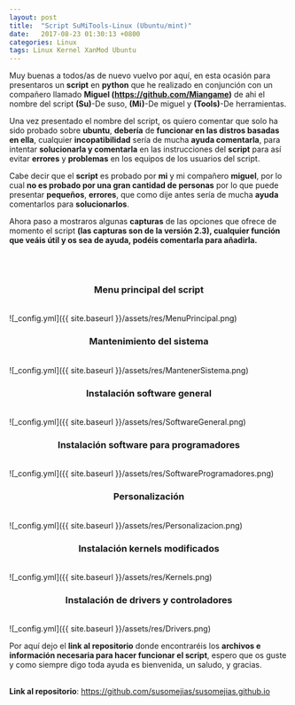 ```yaml
---
layout: post
title:  "Script SuMiTools-Linux (Ubuntu/mint)"
date:   2017-08-23 01:30:13 +0800
categories: Linux
tags: Linux Kernel XanMod Ubuntu
---
```


Muy buenas a todos/as de nuevo vuelvo por aquí, en esta ocasión para presentaros un <b>script</b> en <b>python</b> que he realizado en conjunción con un compañero llamado <b>Miguel (<https://github.com/Miangame>)</b> de ahi el nombre del script <b>(Su)</b>-De suso, <b>(Mi)</b>-De miguel y <b>(Tools)</b>-De herramientas.

Una vez presentado el nombre del script, os quiero comentar que solo  ha sido probado sobre <b>ubuntu</b>, <b>debería</b> de <b>funcionar en las distros basadas en ella</b>, cualquier <b>incopatibilidad</b> sería de mucha <b>ayuda comentarla</b>, para intentar <b>solucionarla y comentarla</b> en las instrucciones del <b>script</b> para así evitar <b>errores</b> y <b>problemas</b> en los equipos de los usuarios del script.

Cabe decir que el <b>script</b> es probado por <b>mi</b> y mi compañero <b>miguel</b>, por lo cual <b>no es probado por una gran cantidad de personas</b> por lo que puede presentar <b>pequeños</b>, <b>errores</b>, que como dije antes sería de mucha <b>ayuda</b> comentarlos para <b>solucionarlos</b>.

Ahora paso a mostraros algunas <b>capturas</b> de las opciones que ofrece de momento el script <b>(las capturas son de la versión 2.3), cualquier función que veáis útil y os sea de ayuda, podéis comentarla para añadirla.</b>

<br/>
<br/>

<h3 align="center">Menu principal del script</h3>
<br/>
![_config.yml]({{ site.baseurl }}/assets/res/MenuPrincipal.png)
<br/>


<h3 align="center">Mantenimiento del sistema</h3>
<br/>
![_config.yml]({{ site.baseurl }}/assets/res/MantenerSistema.png)
<br/>


<h3 align="center">Instalación software general</h3>
<br/>
![_config.yml]({{ site.baseurl }}/assets/res/SoftwareGeneral.png)
<br/>


<h3 align="center">Instalación software para programadores</h3>
<br/>
![_config.yml]({{ site.baseurl }}/assets/res/SoftwareProgramadores.png)
<br/>


<h3 align="center">Personalización</h3>
<br/>
![_config.yml]({{ site.baseurl }}/assets/res/Personalizacion.png)
<br/>


<h3 align="center">Instalación kernels modificados</h3>
<br/>
![_config.yml]({{ site.baseurl }}/assets/res/Kernels.png)
<br/>

<h3 align="center">Instalación de drivers y controladores</h3>
<br/>
![_config.yml]({{ site.baseurl }}/assets/res/Drivers.png)
<br/>

Por aquí dejo el <b>link al repositorio</b> donde encontraréis los <b>archivos e información necesaria para hacer funcionar el script</b>, espero que os guste y como siempre digo toda ayuda es bienvenida, un saludo, y gracias.
<br/>
<br/>

<b>Link al repositorio</b>: <https://github.com/susomejias/susomejias.github.io>
